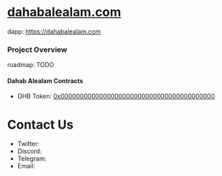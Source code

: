 # [dahabalealam.com](https://dahabalealam.com)
dapp: https://dahabalealam.com

### Project Overview

roadmap: TODO

#### Dahab Alealam Contracts
- DHB Token: [0x0000000000000000000000000000000000000000](https://bscscan.com/address/0x0000000000000000000000000000000000000000)

# Contact Us
- Twitter: 
- Discord: 
- Telegram: 
- Email: 
